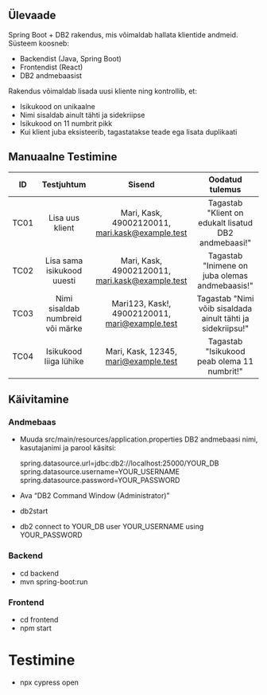 ## Ülevaade

Spring Boot + DB2 rakendus, mis võimaldab hallata klientide andmeid.
Süsteem koosneb:
- Backendist (Java, Spring Boot)
- Frontendist (React)
- DB2 andmebaasist

Rakendus võimaldab lisada uusi kliente ning kontrollib, et:
- Isikukood on unikaalne
- Nimi sisaldab ainult tähti ja sidekriipse
- Isikukood on 11 numbrit pikk
- Kui klient juba eksisteerib, tagastatakse teade ega lisata duplikaati


## Manuaalne Testimine

| ID | Testjuhtum | Sisend | Oodatud tulemus |
| :--: | :--: | :--: | :--: |
| TC01 | Lisa uus klient | Mari, Kask, 49002120011, mari.kask@example.test | Tagastab "Klient on edukalt lisatud DB2 andmebaasi!" |
| TC02 | Lisa sama isikukood uuesti | Mari, Kask, 49002120011, mari.kask@example.test | Tagastab "Inimene on juba olemas andmebaasis!" |
| TC03 | Nimi sisaldab numbreid või märke | Mari123, Kask!, 49002120011, mari@example.test | Tagastab "Nimi võib sisaldada ainult tähti ja sidekriipsu!" |
| TC04 | Isikukood liiga lühike | Mari, Kask, 12345, mari@example.test | Tagastab "Isikukood peab olema 11 numbrit!" |


## Käivitamine

### Andmebaas
- Muuda src/main/resources/application.properties DB2 andmebaasi nimi, kasutajanimi ja parool käsitsi:
  
  spring.datasource.url=jdbc:db2://localhost:25000/YOUR_DB
  spring.datasource.username=YOUR_USERNAME
  spring.datasource.password=YOUR_PASSWORD
- Ava “DB2 Command Window (Administrator)”
- db2start
- db2 connect to YOUR_DB user YOUR_USERNAME using YOUR_PASSWORD

### Backend
- cd backend
- mvn spring-boot:run

### Frontend
- cd frontend
- npm start

# Testimine
- npx cypress open
